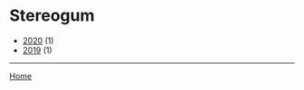 # Stereogum

  * [2020](./stereogum-2020.md/) (1)
  * [2019](./stereogum-2019.md/) (1)
----

[Home](../)
